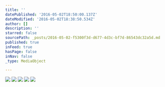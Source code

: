 ```yaml
---
title: ''
datePublished: '2016-05-02T18:50:00.137Z'
dateModified: '2016-05-02T18:38:50.534Z'
author: []
description: ''
starred: false
sourcePath: _posts/2016-05-02-f5300f3d-d677-4d3c-bf7d-86543dc32a5d.md
published: true
inFeed: true
hasPage: false
inNav: false
_type: MediaObject

---
```

![](https://the-grid-user-content.s3-us-west-2.amazonaws.com/b71a6f76-3c84-472a-9bd0-3e65ca239aae.jpg)
![](https://the-grid-user-content.s3-us-west-2.amazonaws.com/d71941ed-303d-4493-9ead-578e89acf28d.jpg)
![](https://the-grid-user-content.s3-us-west-2.amazonaws.com/2aaeab59-b28f-4284-9e0e-22fff43e96bf.jpg)
![](https://the-grid-user-content.s3-us-west-2.amazonaws.com/d89cf1f2-aab0-4c10-8b44-0078ab625c5b.jpg)
![](https://the-grid-user-content.s3-us-west-2.amazonaws.com/df33b255-a936-4e5f-a893-2e3a334ba721.jpg)